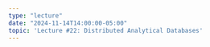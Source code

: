 ```yaml
---
type: "lecture"
date: "2024-11-14T14:00:00-05:00"
topic: 'Lecture #22: Distributed Analytical Databases'
---
```

